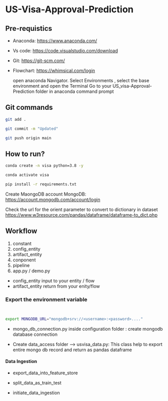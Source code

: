 # US-Visa-Approval-Prediction

## Pre-requistics

- Anaconda: https://www.anaconda.com/
- Vs code: https://code.visualstudio.com/download
- Git: https://git-scm.com/
- Flowchart: https://whimsical.com/login

  open anaconda Navigator. Select Environments , select the base environment and open the Terminal 
  Go to your US_visa-Approval-Prediction folder in anaconda command prompt

## Git commands

```bash
git add .

git commit -m "Updated"

git push origin main
```

## How to run?

```bash
conda create -n visa python=3.8 -y
```

```bash
conda activate visa
```

```bash
pip install -r requirements.txt
```


Create MaongoDB account
MongoDB: https://account.mongodb.com/account/login


Check the url for the orient  parameter  to convert to dictionary in dataset https://www.w3resource.com/pandas/dataframe/dataframe-to_dict.php



## Workflow

1. constant
2. config_entity
3. artifact_entity
4. conponent
5. pipeline
6. app.py / demo.py


- config_entity  input to your entity / flow
- artifact_entity return from your enity/flow

### Export the  environment variable
```bash


export MONGODB_URL="mongodb+srv://<username>:<password>...."

```


- mongo_db_connection.py inside configuration folder : create mongodb database connection

- Create data_access folder --> usvisa_data.py:  This class help to export entire mongo db record and return as pandas dataframe

#### Data Ingestion
- export_data_into_feature_store
- split_data_as_train_test

- initiate_data_ingestion